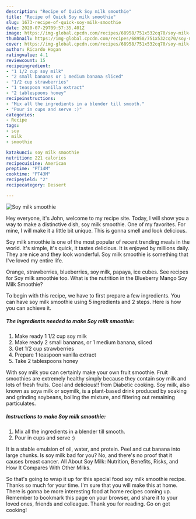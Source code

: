 ```yaml
---
description: "Recipe of Quick Soy milk smoothie"
title: "Recipe of Quick Soy milk smoothie"
slug: 1673-recipe-of-quick-soy-milk-smoothie
date: 2020-07-29T09:57:35.401Z
image: https://img-global.cpcdn.com/recipes/68958/751x532cq70/soy-milk-smoothie-recipe-main-photo.jpg
thumbnail: https://img-global.cpcdn.com/recipes/68958/751x532cq70/soy-milk-smoothie-recipe-main-photo.jpg
cover: https://img-global.cpcdn.com/recipes/68958/751x532cq70/soy-milk-smoothie-recipe-main-photo.jpg
author: Ricardo Hogan
ratingvalue: 4.1
reviewcount: 15
recipeingredient:
- "1 1/2 cup soy milk"
- "2 small bananas or 1 medium banana sliced"
- "1/2 cup strawberries"
- "1 teaspoon vanilla extract"
- "2 tablespoons honey"
recipeinstructions:
- "Mix all the ingredients in a blender till smooth."
- "Pour in cups and serve :)"
categories:
- Recipe
tags:
- soy
- milk
- smoothie

katakunci: soy milk smoothie 
nutrition: 221 calories
recipecuisine: American
preptime: "PT14M"
cooktime: "PT43M"
recipeyield: "2"
recipecategory: Dessert

---
```



![Soy milk smoothie](https://img-global.cpcdn.com/recipes/68958/751x532cq70/soy-milk-smoothie-recipe-main-photo.jpg)

Hey everyone, it's John, welcome to my recipe site. Today, I will show you a way to make a distinctive dish, soy milk smoothie. One of my favorites. For mine, I will make it a little bit unique. This is gonna smell and look delicious.

Soy milk smoothie is one of the most popular of recent trending meals in the world. It's simple, it's quick, it tastes delicious. It is enjoyed by millions daily. They are nice and they look wonderful. Soy milk smoothie is something that I've loved my entire life.

Orange, strawberries, blueberries, soy milk, papaya, ice cubes. See recipes for Soy milk smoothie too. What is the nutrition in the Blueberry Mango Soy Milk Smoothie?


To begin with this recipe, we have to first prepare a few ingredients. You can have soy milk smoothie using 5 ingredients and 2 steps. Here is how you can achieve it.

<!--inarticleads1-->

##### The ingredients needed to make Soy milk smoothie:

1. Make ready 1 1/2 cup soy milk
1. Make ready 2 small bananas, or 1 medium banana, sliced
1. Get 1/2 cup strawberries
1. Prepare 1 teaspoon vanilla extract
1. Take 2 tablespoons honey


With soy milk you can certainly make your own fruit smoothie. Fruit smoothies are extremely healthy simply because they contain soy milk and lots of fresh fruits. Cool and delicious!! from Diabetic cooking. Soy milk, also known as soya milk or soymilk, is a plant-based drink produced by soaking and grinding soybeans, boiling the mixture, and filtering out remaining particulates. 

<!--inarticleads2-->

##### Instructions to make Soy milk smoothie:

1. Mix all the ingredients in a blender till smooth.
1. Pour in cups and serve :)


It is a stable emulsion of oil, water, and protein. Peel and cut banana into large chunks. Is soy milk bad for you? No, and there&#39;s no proof that it causes breast cancer. All About Soy Milk: Nutrition, Benefits, Risks, and How It Compares With Other Milks. 

So that's going to wrap it up for this special food soy milk smoothie recipe. Thanks so much for your time. I'm sure that you will make this at home. There is gonna be more interesting food at home recipes coming up. Remember to bookmark this page on your browser, and share it to your loved ones, friends and colleague. Thank you for reading. Go on get cooking!
